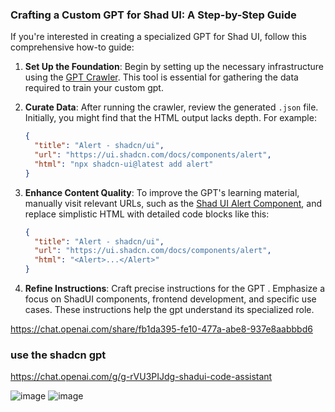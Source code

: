 ### Crafting a Custom GPT for Shad UI: A Step-by-Step Guide

If you\'re interested in creating a specialized GPT for Shad UI, follow this comprehensive how-to guide:

1. **Set Up the Foundation**: Begin by setting up the necessary infrastructure using the [GPT Crawler](https://github.com/BuilderIO/gpt-crawler). This tool is essential for gathering the data required to train your custom gpt.

2. **Curate Data**: After running the crawler, review the generated `.json` file. Initially, you might find that the HTML output lacks depth. For example:
    ```json
    {
      "title": "Alert - shadcn/ui",
      "url": "https://ui.shadcn.com/docs/components/alert",
      "html": "npx shadcn-ui@latest add alert"
    }
    ```

3. **Enhance Content Quality**: To improve the GPT's learning material, manually visit relevant URLs, such as the [Shad UI Alert Component](https://ui.shadcn.com/docs/components/alert), and replace simplistic HTML with detailed code blocks like this:
    ```json
    {
      "title": "Alert - shadcn/ui",
      "url": "https://ui.shadcn.com/docs/components/alert",
      "html": "<Alert>...</Alert>"
    }
    ```

4. **Refine Instructions**: Craft precise instructions for the GPT . Emphasize a focus on ShadUI components, frontend development, and specific use cases. These instructions help the gpt understand its specialized role.

https://chat.openai.com/share/fb1da395-fe10-477a-abe8-937e8aabbbd6

### use the shadcn gpt
https://chat.openai.com/g/g-rVU3PIJdg-shadui-code-assistant

![image](https://github.com/Worthingtravis/custom-gpt/assets/11166509/159a5950-7542-4733-b379-8e8af152b80a)
![image](https://github.com/Worthingtravis/custom-gpt/assets/11166509/34d7d383-6e4a-4325-be91-35f46296e2fe)
